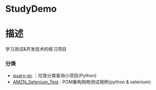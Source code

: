 # StudyDemo

# 描述
学习测试&开发技术的练习项目

### 分类
* [quary-gc](//github.com/felixzfq/StudyDemo/tree/quary-gc)
：垃圾分类查询小项目(Python)
* [AMZN_Selenium_Test](//github.com/felixzfq/StudyDemo/tree/AMZN_Selenium_Test)
: POM重构购物测试用例(python & selenium)
